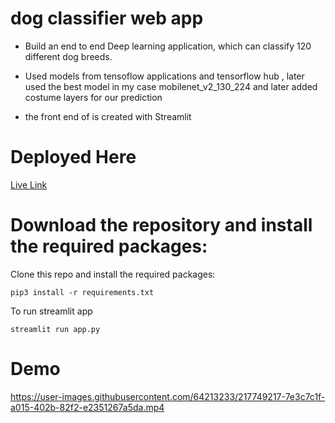 
# dog classifier web app

* Build an end to end Deep learning application, which can classify 120 different dog breeds.

* Used models from tensoflow applications and tensorflow hub , later used the best model in my case mobilenet_v2_130_224 and later added costume layers for our prediction 

* the front end of is created with Streamlit 
 


# Deployed Here
[Live Link](https://share.streamlit.io/mb16biswas/dog_classifier_web_app/main/app.py)


# Download the repository and install the required packages:

Clone this repo and install the required packages:

`pip3 install -r requirements.txt`

To run streamlit app

`streamlit run app.py`



<!---https://user-images.githubusercontent.com/64213233/137639122-529cf04c-d82a-47f3-aa31-ca1fdc3a46df.mp4--->

# Demo

https://user-images.githubusercontent.com/64213233/217749217-7e3c7c1f-a015-402b-82f2-e2351267a5da.mp4



